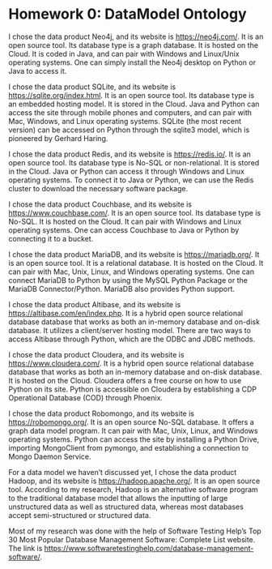 # Homework 0: DataModel Ontology

I chose the data product Neo4j, and its website is https://neo4j.com/. It is an open source tool. Its database type is a graph database. It is hosted on the Cloud. It is coded in Java, and can pair with Windows and Linux/Unix operating systems. One can simply install the Neo4j desktop on Python or Java to access it.  

I chose the data product SQLite, and its website is https://sqlite.org/index.html. It is an open source tool. Its database type is an embedded hosting model. It is stored in the Cloud. Java and Python can access the site through mobile phones and computers, and can pair with Mac, Windows, and Linux operating systems. SQLite (the most recent version) can be accessed on Python through the sqlite3 model, which is pioneered by Gerhard Haring. 

I chose the data product Redis, and its website is https://redis.io/. It is an open source tool. Its database type is No-SQL or non-relational. It is stored in the Cloud. Java or Python can access it through Windows and Linux operating systems. To connect it to Java or Python, we can use the Redis cluster to download the necessary software package. 

I chose the data product Couchbase, and its website is https://www.couchbase.com/. It is an open source tool. Its database type is No-SQL. It is hosted on the Cloud. It can pair with Windows and Linux operating systems. One can access Couchbase to Java or Python by connecting it to a bucket. 

I chose the data product MariaDB, and its website is https://mariadb.org/. It is an open source tool. It is a relational database. It is hosted on the Cloud. It can pair with Mac, Unix, Linux, and Windows operating systems. One can connect MariaDB to Python by using the MySQL Python Package or the MariaDB Connector/Python. MariaDB also provides Python support. 

I chose the data product Altibase, and its website is https://altibase.com/en/index.php. It is a hybrid open source relational database database that works as both an in-memory database and on-disk database. It utilizes a client/server hosting model. There are two ways to access Altibase through Python, which are the ODBC and JDBC methods.

I chose the data product Cloudera, and its website is https://www.cloudera.com/.
It is a hybrid open source relational database database that works as both an in-memory database and on-disk database. It is hosted on the Cloud. Cloudera offers a free course on how to use Python on its site. Python is accessible on Cloudera by establishing a CDP Operational Database (COD) through Phoenix. 

I chose the data product Robomongo, and its website is https://robomongo.org/. It is an open source No-SQL database. It offers a graph data model program. It can pair with Mac, Unix, Linux, and Windows operating systems. Python can access the site by installing a Python Drive, importing MongoClient from pymongo, and establishing a connection to Mongo Daemon Service. 

For a data model we haven’t discussed yet, I chose the data product Hadoop, and its website is https://hadoop.apache.org/. It is an open source tool. According to my research, Hadoop is an alternative software program to the traditional database model that allows the inputting of large unstructured data as well as structured data, whereas most databases accept semi-structured or structured data. 

Most of my research was done with the help of Software Testing Help’s Top 30 Most Popular Database Management Software: Complete List website. The link is https://www.softwaretestinghelp.com/database-management-software/. 